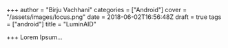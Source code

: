 +++
author = "Birju Vachhani"
categories = ["Android"]
cover = "/assets/images/locus.png"
date = 2018-06-02T16:56:48Z
draft = true
tags = ["android"]
title = "LuminAID"

+++
Lorem Ipsum...